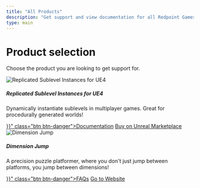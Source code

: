 ```yaml
---
title: "All Products"
description: "Get support and view documentation for all Redpoint Games products."
type: main
---
```

<div class="row body-line">
  <div class="container-fluid container-hive">
    <div class="row">
      <div class="jumbotron mb-0">
        <h1>
          Product selection
        </h1>
        <p class="lead">
          Choose the product you are looking to get support for.
        </p>
      </div>
    </div>
    <div class="row">
      <div class="col-12 col-md-6 mb-4">
        <div class="card">
          <img class="card-img-top" src="/products/rsi_thumbnail.png" alt="Replicated Sublevel Instances for UE4">
          <div class="card-body">
            <h5 class="card-title">Replicated Sublevel Instances for UE4</h5>
            <p class="card-text">Dynamically instantiate sublevels in multiplayer games. Great for procedurally generated worlds!</p>
            <a href="{{< ref "./rsi/_index.md" >}}" class="btn btn-danger">Documentation</a>
            <a href="https://www.unrealengine.com/marketplace/replicated-sublevel-instances" class="btn btn-outline-danger">Buy on Unreal Marketplace</a>
          </div>
        </div>
      </div>
      <div class="col-12 col-md-6 mb-4">
        <div class="card">
          <img class="card-img-top" src="/products/dimension_jump_thumbnail.png" alt="Dimension Jump">
          <div class="card-body">
            <h5 class="card-title">Dimension Jump</h5>
            <p class="card-text">A precision puzzle platformer, where you don't just jump between platforms, you jump between dimensions!</p>
            <a href="{{< ref "./dimension-jump/_index.md" >}}" class="btn btn-danger">FAQs</a>
            <a href="https://redpoint.games/dimensionjump/" class="btn btn-outline-danger">Go to Website</a>
          </div>
        </div>
      </div>
    </div>
  </div>
</div>